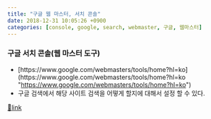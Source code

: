 ```yaml
---
title: "구글 웹 마스터, 서치 콘솔"
date: 2018-12-31 10:05:26 +0900
categories: [console, google, search, webmaster, 구글, 웹마스터]
---
```


### 구글 서치 콘솔(웹 마스터 도구)

- [](https://www.google.com/webmasters/tools/home?hl=ko "https://www.google.com/webmasters/tools/home?hl=ko")[https://www.google.com/webmasters/tools/home?hl=ko](https://www.google.com/webmasters/tools/home?hl=ko "https://www.google.com/webmasters/tools/home?hl=ko")
- 구글 검색에서 해당 사이트 검색을 어떻게 할지에 대해서 설정 할 수 있다.




[🔗link](http://www.mins01.com/mh/tech/read/1227)